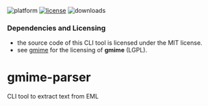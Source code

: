 ![platform](https://img.shields.io/static/v1?label=platform&message=mac-intel%20|%20mac-arm%20|%20win-64&color=blue)
[![license](https://img.shields.io/github/license/miyako/gmime-parser)](LICENSE)
![downloads](https://img.shields.io/github/downloads/miyako/gmime-parser/total)

### Dependencies and Licensing

* the source code of this CLI tool is licensed under the MIT license.
* see [gmime](https://github.com/jstedfast/gmime/blob/master/LICENSE) for the licensing of **gmime** (LGPL).
 
# gmime-parser
CLI tool to extract text from EML
